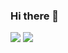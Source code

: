 ### Hi there 👋
<p>
  <img src="https://github-readme-stats.mrdulin.vercel.app/api?username=d3ckx1&show_icons=true&hide_border=true&hide=prs&theme=buefy">
  <img src="https://github-readme-stats.vercel.app/api/top-langs/?username=d3ckx1&layout=compact&hide_border=true&theme=buefy&show_icons=true">
</p>
<!--
**d3ckx1/d3ckx1** is a ✨ _special_ ✨ repository because its `README.md` (this file) appears on your GitHub profile.

Here are some ideas to get you started:

- 🔭 I’m currently working on ...
- 🌱 I’m currently learning ...
- 👯 I’m looking to collaborate on ...
- 🤔 I’m looking for help with ...
- 💬 Ask me about ...
- 📫 How to reach me: ...
- 😄 Pronouns: ...
- ⚡ Fun fact: ...
-->
